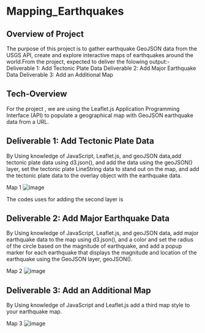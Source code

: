 # Mapping_Earthquakes
## Overview of Project
The purpose of this project is to gather earthquake GeoJSON data from the USGS API, create and explore interactive maps of earthquakes around the world.From the project, expected to deliver the folowing output:-
Deliverable 1: Add Tectonic Plate Data
Deliverable 2: Add Major Earthquake Data
Deliverable 3: Add an Additional Map

## Tech-Overview
For the project , we are using  the Leaflet.js Application Programming Interface (API) to populate a geographical map with GeoJSON earthquake data from a URL. 

## Deliverable 1: Add Tectonic Plate Data
By Using  knowledge of JavaScript, Leaflet.js, and geoJSON data,add tectonic plate data using d3.json(), and add the data using the geoJSON() layer, set the tectonic plate LineString data to stand out on the map, and add the tectonic plate data to the overlay object with the earthquake data.

Map 1
![image](https://user-images.githubusercontent.com/80365882/121581442-aef4c200-c9e2-11eb-97ae-ad1cef854183.png)

The codes uses for adding the second layer is 

## Deliverable 2: Add Major Earthquake Data

By Using knowledge of JavaScript, Leaflet.js, and geoJSON data,  add major earthquake data to the map using d3.json(), and a color and set the radius of the circle based on the magnitude of earthquake, and add a popup marker for each earthquake that displays the magnitude and location of the earthquake using the GeoJSON layer, geoJSON().

Map 2
![image](https://user-images.githubusercontent.com/80365882/121583560-44915100-c9e5-11eb-8fae-9873c514ece4.png)

## Deliverable 3: Add an Additional Map

By Using knowledge of JavaScript and Leaflet.js add a third map style to your earthquake map.

Map 3
![image](https://user-images.githubusercontent.com/80365882/121583712-760a1c80-c9e5-11eb-950a-8fe1673040ba.png)



